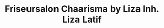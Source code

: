 ---
title: "Friseursalon Chaarisma by Liza Inh. Liza Latif"
url: /wellendingen/friseursalon-chaarisma-by-liza-inh-liza-latif/
shop: Friseur
---